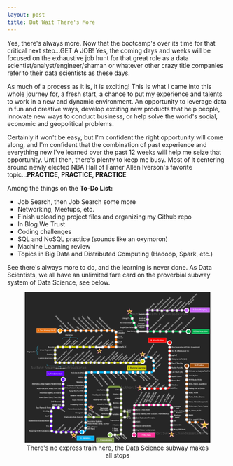 ```yaml
---
layout: post
title: But Wait There's More
---
```

Yes, there's always more.  Now that the bootcamp's over its time for that critical next step...GET A JOB!  Yes, the coming days and weeks will be focused on the exhaustive job hunt for that great role as a data scientist/analyst/engineer/shaman or whatever other crazy title companies refer to their data scientists as these days.  

As much of a process as it is, it is exciting!  This is what I came into this whole journey for, a fresh start, a chance to put my experience and talents to work in a new and dynamic environment.  An opportunity to leverage data in fun and creative ways, develop exciting new products that help people, innovate new ways to conduct business, or help solve the world's social, economic and geopolitical problems.  

Certainly it won't be easy, but I'm confident the right opportunity will come along, and I'm confident that the combination of past experience and everything new I've learned over the past 12 weeks will help me seize that opportunity.  Until then, there's plenty to keep me busy.  Most of it centering around newly elected NBA Hall of Famer Allen Iverson's favorite topic...**PRACTICE, PRACTICE, PRACTICE**  

Among the things on the **To-Do List:**  
<ul style="list-style-type:square">
<li>Job Search, then Job Search some more</li>  
<li>Networking, Meetups, etc.</li>  
<li>Finish uploading project files and organizing my Github repo</li>  
<li>In Blog We Trust</li>  
<li>Coding challenges</li>    
<li>SQL and NoSQL practice (sounds like an oxymoron)</li>    
<li>Machine Learning review</li>  
<li>Topics in Big Data and Distributed Computing (Hadoop, Spark, etc.)</li>  
</ul>

See there's always more to do, and the learning is never done.  As Data Scientists, we all have an unlimited fare card on the proverbial subway system of Data Science, see below.  
<figure class="full">
    <a href="/images/ds-metro.png"><img src="/images/ds-metro.png"></a>
    <figcaption><center>There's no express train here, the Data Science subway makes all stops</center></figcaption>
</figure>
